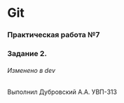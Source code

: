 # Git
### Практическая работа №7
### Задание 2.
###### Изменено в dev

Выполнил
Дубровский А.А.
УВП-313

